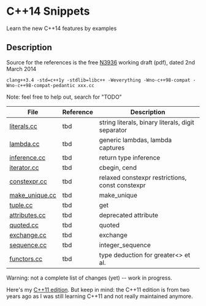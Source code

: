 C++14 Snippets
==============

Learn the new C++14 features by examples


Description
-----------

Source for the references is the free [N3936](https://raw.githubusercontent.com/cplusplus/draft/ab1e49a22e78386e263e787cd1e705f9c81e951f/papers/N3936.pdf) working draft (pdf), dated 2nd March 2014

    clang++3.4 -std=c++1y -stdlib=libc++ -Weverything -Wno-c++98-compat -Wno-c++98-compat-pedantic xxx.cc

Note: feel free to help out, search for "TODO"


|                    File                 |       Reference       |                                Description                           |
| --------------------------------------- | --------------------- | -------------------------------------------------------------------- |
| [literals.cc](literals.cc)              |          tbd          | string literals, binary literals, digit separator                    |
| [lambda.cc](lambda.cc)                  |          tbd          | generic lambdas, lambda captures                                     |
| [inference.cc](inference.cc)            |          tbd          | return type inference                                                |
| [iterator.cc](iterator.cc)              |          tbd          | cbegin, cend                                                         |
| [constexpr.cc](constexpr.cc)            |          tbd          | relaxed constexpr restrictions, const constexpr                      |
| [make_unique.cc](make_unique.cc)        |          tbd          | make\_unique                                                         |
| [tuple.cc](tuple.cc)                    |          tbd          | get<T>                                                               |
| [attributes.cc](attributes.cc)          |          tbd          | deprecated attribute                                                 |
| [quoted.cc](quoted.cc)                  |          tbd          | quoted                                                               |
| [exchange.cc](exchange.cc)              |          tbd          | exchange                                                             |
| [sequence.cc](sequence.cc)              |          tbd          | integer\_sequence                                                    |
| [functors.cc](functors.cc)              |          tbd          | type deduction for greater<> et al.                                  |

Warning: not a complete list of changes (yet) -- work in progress.

Here's my [C++11 edition](https://github.com/daniel-j-h/cpp11-snippets).
But keep in mind: the C++11 edition is from two years ago as I was still learning C++11 and not really maintained anymore.
